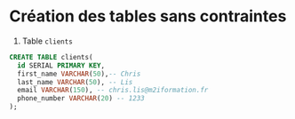 # Création des tables sans contraintes

1. Table `clients`

```sql
CREATE TABLE clients(
  id SERIAL PRIMARY KEY,
  first_name VARCHAR(50),-- Chris
  last_name VARCHAR(50), -- Lis
  email VARCHAR(150), -- chris.lis@m2iformation.fr
  phone_number VARCHAR(20) -- 1233
);
```
